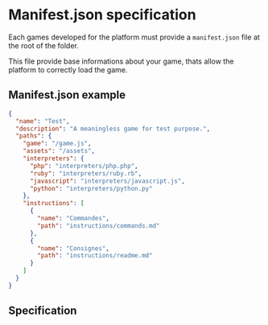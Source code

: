 # Manifest.json specification

Each games developed for the platform must provide a `manifest.json` file at the root of the folder.

This file provide base informations about your game, thats allow the platform to correctly load the game.

## Manifest.json example

```json
{
  "name": "Test",
  "description": "A meaningless game for test purpose.",
  "paths": {
    "game": "/game.js",
    "assets": "/assets",
    "interpreters": {
      "php": "interpreters/php.php",
      "ruby": "interpreters/ruby.rb",
      "javascript": "interpreters/javascript.js",
      "python": "interpreters/python.py"
    },
    "instructions": [
      {
        "name": "Commandes",
        "path": "instructions/commands.md"
      },
      {
        "name": "Consignes",
        "path": "instructions/readme.md"
      }
    ]
  }
}
```

## Specification